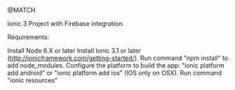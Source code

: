 @MATCH

Ionic 3 Project with Firebase integration.

Requirements:

Install Node 6.X or later
Install Ionic 3.1 or later (http://ionicframework.com/getting-started/).
Run command "npm install" to add node_modules.
Configure the platform to build the app:
"ionic platform add android" or "ionic platform add ios" (IOS only on OSX).
Run command "ionic resources"